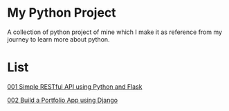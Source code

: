 # My Python Project
A collection of python project of mine which I make it as reference from my journey to learn more about python.
# List
[001 Simple RESTful API using Python and Flask](https://github.com/lynardme/my-python-project/tree/master/001%20Simple%20RESTful%20API%20using%20Python%20and%20Flask)

[002 Build a Portfolio App using Django](https://github.com/lynardme/my-python-project/tree/master/002%20Build%20a%20Portfolio%20App%20using%20Django)
